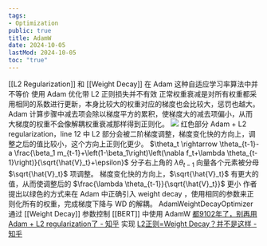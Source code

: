 ```yaml
---
tags:
- Optimization
public: true
title: AdamW
date: 2024-10-05
lastMod: 2024-10-05
toc: "true"
---
```


[[L2 Regularization]] 和 [[Weight Decay]] 在 Adam 这种自适应学习率算法中并不等价
使用 Adam 优化带 L2 正则损失并不有效
正常权重衰减是对所有权重都采用相同的系数进行更新，本身比较大的权重对应的梯度也会比较大，惩罚也越大。
Adam 计算步骤中减去项会除以梯度平方的累积，使梯度大的减去项偏小，从而大梯度的权重不会像解耦权重衰减那样得到正则化。
![](https://media.xiang578.com//adam-adamw.png)
红色部分 Adam + L2 regularization，line 12 中 L2 部分会被二阶梯度调整，梯度变化快的方向上，调整之后的值比较小，这个方向上正则化更少。
$\theta_t \rightarrow \theta_{t-1}-a \frac{\beta_1 m_{t-1}+\left(1-\beta_1\right)\left(\nabla f_t+\lambda \theta_{t-1}\right)}{\sqrt{\hat{V}_t}+\epsilon}$
分子右上角的 $\lambda \theta_{t-1}$ 向量各个元素被分母 $\sqrt{\hat{V}_t}$ 项调整。
梯度变化快的方向上，$\sqrt{\hat{V}_t}$ 有更大的值，从而使调整后的 $\frac{\lambda \theta_{t-1}}{\sqrt{\hat{V}_t}}$ 更小
作者提出以绿色的方式来在 Adam 中正确引入 weight decay ，使用相同的参数来正则化所有的权重，完成梯度下降与 WD 的解耦。
AdamWeightDecayOptimizer 通过 [[Weight Decay]] 参数控制
[[BERT]] 中使用 AdamW
[都9102年了，别再用Adam + L2 regularization了 - 知乎](https://zhuanlan.zhihu.com/p/63982470)
实现 [L2正则=Weight Decay？并不是这样 - 知乎](https://zhuanlan.zhihu.com/p/40814046)